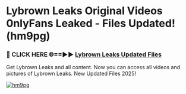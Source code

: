 # Lybrown Leaks Original Videos 0nlyFans Leaked - Files Updated! (hm9pg)

<h3>🔴 CLICK HERE 🌐==►► <a href="https://hetstrat.blog/NMqPAm" rel="nofollow">Lybrown Leaks Updated Files</a></h3>

Get Lybrown Leaks and all content. Now you can access all videos and pictures of Lybrown Leaks. New Updated Files 2025!

[![hm9pg](https://i.imgur.com/K7sEzmb.gif)](https://hetstrat.blog/NMqPAm)
